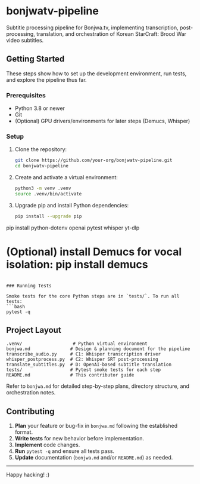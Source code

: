 # bonjwatv-pipeline

Subtitle processing pipeline for Bonjwa.tv, implementing transcription, post-processing, translation,
and orchestration of Korean StarCraft: Brood War video subtitles.

## Getting Started

These steps show how to set up the development environment, run tests, and explore the pipeline thus far.

### Prerequisites
- Python 3.8 or newer
- Git
- (Optional) GPU drivers/environments for later steps (Demucs, Whisper) 

### Setup
1. Clone the repository:
   ```bash
   git clone https://github.com/your-org/bonjwatv-pipeline.git
   cd bonjwatv-pipeline
   ```
2. Create and activate a virtual environment:
   ```bash
   python3 -m venv .venv
   source .venv/bin/activate
   ```
3. Upgrade pip and install Python dependencies:
   ```bash
   pip install --upgrade pip
pip install python-dotenv openai pytest whisper yt-dlp
# (Optional) install Demucs for vocal isolation: pip install demucs
   ```

### Running Tests

Smoke tests for the core Python steps are in `tests/`. To run all tests:
```bash
pytest -q
```

## Project Layout

```
.venv/                   # Python virtual environment
bonjwa.md               # Design & planning document for the pipeline
transcribe_audio.py     # C1: Whisper transcription driver
whisper_postprocess.py  # C2: Whisper SRT post-processing
translate_subtitles.py  # D: OpenAI-based subtitle translation
tests/                  # Pytest smoke tests for each step
README.md               # This contributor guide
``` 

Refer to `bonjwa.md` for detailed step-by-step plans, directory structure, and orchestration notes.

## Contributing

1. **Plan** your feature or bug-fix in `bonjwa.md` following the established format.
2. **Write tests** for new behavior before implementation.
3. **Implement** code changes.
4. **Run** `pytest -q` and ensure all tests pass.
5. **Update** documentation (`bonjwa.md` and/or `README.md`) as needed.

---
Happy hacking! :)